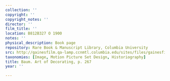 ```yaml
---
collection: ''
copyright: ''
copyright_notes: ''
director: ''
film_title: ''
location: B812B327 O 1900
notes: ''
physical_description: Book page
repository: Rare Book & Manuscript Library, Columbia University
src: http://gainesfilm.qa-lamp.ccnmtl.columbia.edu/sites/files/gainesfilm/images/1000102007.jpg
taxonomies: [Image, Motion Picture Set Design, Historiography]
title: Baum. Art of Decorating, p. 267
year: ''

---
```

